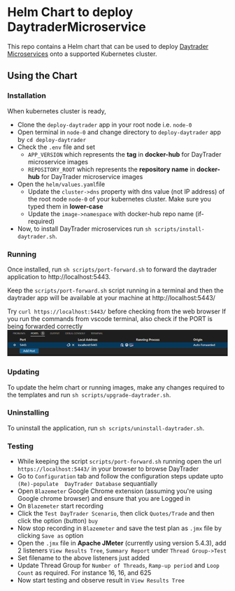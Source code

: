 # Helm Chart to deploy DaytraderMicroservice

This repo contains a Helm chart that can be used to deploy [Daytrader Microservices](https://github.com/ssmtariq/daytrader-microservice) onto a supported Kubernetes cluster.

## Using the Chart

### Installation

When kubernetes cluster is ready, 
- Clone the `deploy-daytrader` app in your root node i.e. `node-0`
- Open terminal in `node-0` and change directory to `deploy-daytrader` app by `cd deploy-daytrader`
- Check the `.env` file and set 
    - `APP_VERSION` which represents the **tag** in **docker-hub** for DayTrader microservice images
    - `REPOSITORY_ROOT` which represents the **repository name** in **docker-hub** for DayTrader microservice images
- Open the `helm/values.yaml`file
    - Update the `cluster->dns` property with dns value (not IP address) of the root node `node-0` of your kubernetes cluster. Make sure you typed them in **lower-case**
    - Update the `image->namespace` with docker-hub repo name (if-required)
- Now, to install DayTrader microservices run `sh scripts/install-daytrader.sh`.

### Running

Once installed, run `sh scripts/port-forward.sh` to forward the daytrader application to http://localhost:5443.

Keep the `scripts/port-forward.sh` script running in a terminal and then the daytrader app will be available at your machine at http://localhost:5443/

Try `curl https://localhost:5443/` before checking from the web browser
If you run the commands from vscode terminal, also check if the PORT is being forwarded correctly
![VSCode PORTS](ports.PNG "Ports in Dock section")

### Updating

To update the helm chart or running images, make any changes required to the templates and run `sh scripts/upgrade-daytrader.sh`.

### Uninstalling

To uninstall the application, run `sh scripts/uninstall-daytrader.sh`.

### Testing
- While keeping the script `scripts/port-forward.sh` running open the url `https://localhost:5443/` in your browser to browse DayTrader
- Go to `Configuration` tab and follow the configuration steps update upto `(Re)-populate  DayTrader Database` sequantially
- Open `Blazemeter` Google Chrome extension (assuming you're using Google chrome browser) and ensure that you are Logged in
- On `Blazemeter` start recording
- Click the `Test DayTrader Scenario`, then click `Quotes/Trade` and then click the option (button) `buy`
- Now stop recording in `Blazemeter` and save the test plan as `.jmx` file by clicking `Save as` option
- Open the `.jmx` file in **Apache JMeter** (currently using version 5.4.3), add 2 listeners `View Results Tree`, `Summary Report` under `Thread Group->Test`
- Set filename to the above listeners just added
- Update Thread Group for `Number of Threads`, `Ramp-up period` and `Loop Count` as required. For instance 16, 16, and 625
- Now start testing and observe result in `View Results Tree`